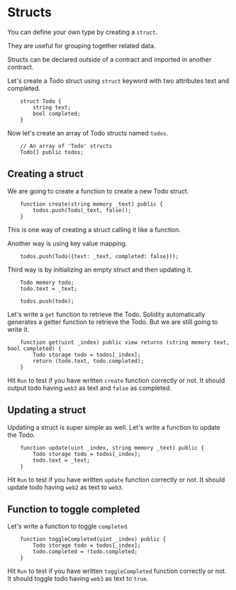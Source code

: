 # Structs

You can define your own type by creating a `struct`.

They are useful for grouping together related data.

Structs can be declared outside of a contract and imported in another contract.

Let's create a Todo struct using `struct` keyword with two attributes text and completed.

```
    struct Todo {
        string text;
        bool completed;
    }
```

Now let's create an array of Todo structs named `todos`.

```
    // An array of 'Todo' structs
    Todo[] public todos;
```

## Creating a struct

We are going to create a function to create a new Todo struct.

```
    function create(string memory _text) public {
        todos.push(Todo(_text, false));
    }
```

This is one way of creating a struct calling it like a function.

Another way is using key value mapping.

```
    todos.push(Todo({text: _text, completed: false}));
```

Third way is by initializing an empty struct and then updating it.

```
    Todo memory todo;
    todo.text = _text;

    todos.push(todo);
```

Let's write a `get` function to retrieve the Todo.
Solidity automatically generates a getter function to retrieve the Todo.
But we are still going to write it.

```
    function get(uint _index) public view returns (string memory text, bool completed) {
        Todo storage todo = todos[_index];
        return (todo.text, todo.completed);
    }
```

Hit `Run` to test if you have written `create` function correctly or not. It should output todo having `web3` as text and `false` as completed.

## Updating a struct

Updating a struct is super simple as well.
Let's write a function to update the Todo.

```
    function update(uint _index, string memory _text) public {
        Todo storage todo = todos[_index];
        todo.text = _text;
    }
```

Hit `Run` to test if you have written `update` function correctly or not. It should update todo having `web2` as text to `web3`.

## Function to toggle completed

Let's write a function to toggle `completed`.

```
    function toggleCompleted(uint _index) public {
        Todo storage todo = todos[_index];
        todo.completed = !todo.completed;
    }
```

Hit `Run` to test if you have written `toggleCompleted` function correctly or not. It should toggle todo having `web3` as text to `true`.
